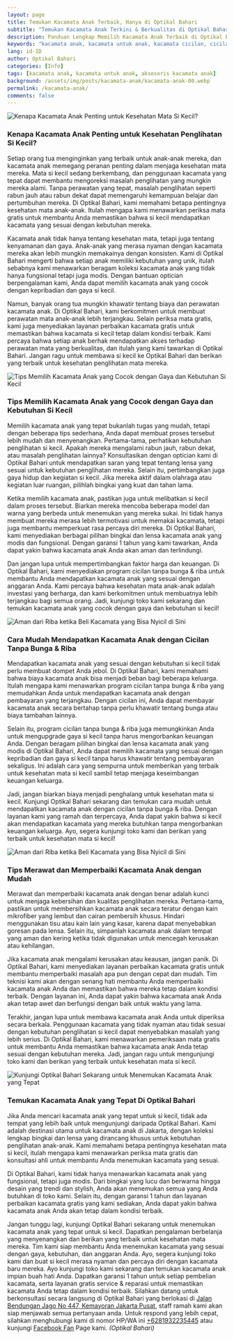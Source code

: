 ```yaml
---
layout: page
title: Temukan Kacamata Anak Terbaik, Hanya di Optikal Bahari
subtitle: "Temukan Kacamata Anak Terkini & Berkualitas di Optikal Bahari, Dapatkan Periksa Mata Gratis, Cicilan 0% & Garansi Kacamata 1 Tahun"
description: Panduan Lengkap Memilih Kacamata Anak Terbaik di Optikal Bahari. Dapatkan Konsultasi Gratis, Bergaransi, & Layanan Perbaikan Kacamata Gratis.
keywords: "kacamata anak, kacamata untuk anak, kacamata cicilan, cicilan 0%"
lang: id-ID
author: Optikal Bahari
categories: [Info]
tags: [kacamata anak, kacamata untuk anak, aksesoris kacamata anak]
background: /assets/img/posts/kacamata-anak/kacamata-anak-00.webp
permalink: /kacamata-anak/
comments: false
---
```


<div class="card shadow p-3 bg-white mb-5">
  <img
    itemprop="image"
    data-src="/assets/img/posts/kacamata-anak/kacamata-anak-01.webp"
    src="/assets/img/posts/kacamata-anak/kacamata-anak-01.webp"
    class="card-img-top"
    title="Kenapa Kacamata Anak Penting untuk Kesehatan Mata Si Kecil?"
    alt="Kenapa Kacamata Anak Penting untuk Kesehatan Mata Si Kecil?">
  <div class="card-body">
    <h3 class="card-title">
      Kenapa Kacamata Anak Penting untuk Kesehatan Penglihatan Si Kecil?
    </h3>
    <p class="card-text text-left">
      Setiap orang tua menginginkan yang terbaik untuk anak-anak mereka, dan kacamata anak memegang peranan penting dalam menjaga kesehatan mata mereka. Mata si kecil sedang berkembang, dan penggunaan kacamata yang tepat dapat membantu mengoreksi masalah penglihatan yang mungkin mereka alami. Tanpa perawatan yang tepat, masalah penglihatan seperti rabun jauh atau rabun dekat dapat memengaruhi kemampuan belajar dan pertumbuhan mereka. Di Optikal Bahari, kami memahami betapa pentingnya kesehatan mata anak-anak. Itulah mengapa kami menawarkan periksa mata gratis untuk membantu Anda memastikan bahwa si kecil mendapatkan kacamata yang sesuai dengan kebutuhan mereka.
    </p>
    <p class="card-text text-left">
      Kacamata anak tidak hanya tentang kesehatan mata, tetapi juga tentang kenyamanan dan gaya. Anak-anak yang merasa nyaman dengan kacamata mereka akan lebih mungkin memakainya dengan konsisten. Kami di Optikal Bahari mengerti bahwa setiap anak memiliki kebutuhan yang unik, itulah sebabnya kami menawarkan beragam koleksi kacamata anak yang tidak hanya fungsional tetapi juga modis. Dengan bantuan optician berpengalaman kami, Anda dapat memilih kacamata anak yang cocok dengan kepribadian dan gaya si kecil.
    </p>
    <p class="card-text text-left">
      Namun, banyak orang tua mungkin khawatir tentang biaya dan perawatan kacamata anak. Di Optikal Bahari, kami berkomitmen untuk membuat perawatan mata anak-anak lebih terjangkau. Selain periksa mata gratis, kami juga menyediakan layanan perbaikan kacamata gratis untuk memastikan bahwa kacamata si kecil tetap dalam kondisi terbaik. Kami percaya bahwa setiap anak berhak mendapatkan akses terhadap perawatan mata yang berkualitas, dan itulah yang kami tawarkan di Optikal Bahari. Jangan ragu untuk membawa si kecil ke Optikal Bahari dan berikan yang terbaik untuk kesehatan penglihatan mata mereka.
    </p>
  </div>
</div>

<div class="card shadow p-3 bg-white mb-5">
  <img
    data-src="/assets/img/posts/kacamata-anak/kacamata-anak-02.webp"
    src="/assets/img/posts/kacamata-anak/kacamata-anak-02.webp"
    class="card-img-top"
    title="Tips Memilih Kacamata Anak yang Cocok dengan Gaya dan Kebutuhan Si Kecil"
    alt="Tips Memilih Kacamata Anak yang Cocok dengan Gaya dan Kebutuhan Si Kecil">
  <div class="card-body">
    <h3 class="card-title">
      Tips Memilih Kacamata Anak yang Cocok dengan Gaya dan Kebutuhan Si Kecil
    </h3>
    <p class="card-text text-left">
      Memilih kacamata anak yang tepat bukanlah tugas yang mudah, tetapi dengan beberapa tips sederhana, Anda dapat membuat proses tersebut lebih mudah dan menyenangkan. Pertama-tama, perhatikan kebutuhan penglihatan si kecil. Apakah mereka mengalami rabun jauh, rabun dekat, atau masalah penglihatan lainnya? Konsultasikan dengan optician kami di Optikal Bahari untuk mendapatkan saran yang tepat tentang lensa yang sesuai untuk kebutuhan penglihatan mereka. Selain itu, pertimbangkan juga gaya hidup dan kegiatan si kecil. Jika mereka aktif dalam olahraga atau kegiatan luar ruangan, pilihlah bingkai yang kuat dan tahan lama.
    </p>
    <p class="card-text text-left">
      Ketika memilih kacamata anak, pastikan juga untuk melibatkan si kecil dalam proses tersebut. Biarkan mereka mencoba beberapa model dan warna yang berbeda untuk menemukan yang mereka sukai. Ini tidak hanya membuat mereka merasa lebih termotivasi untuk memakai kacamata, tetapi juga membantu memperkuat rasa percaya diri mereka. Di Optikal Bahari, kami menyediakan berbagai pilihan bingkai dan lensa kacamata anak yang modis dan fungsional. Dengan garansi 1 tahun yang kami tawarkan, Anda dapat yakin bahwa kacamata anak Anda akan aman dan terlindungi.
    </p>
    <p class="card-text text-left">
      Dan jangan lupa untuk mempertimbangkan faktor harga dan keuangan. Di Optikal Bahari, kami menyediakan program cicilan tanpa bunga & riba untuk membantu Anda mendapatkan kacamata anak yang sesuai dengan anggaran Anda. Kami percaya bahwa kesehatan mata anak-anak adalah investasi yang berharga, dan kami berkomitmen untuk membuatnya lebih terjangkau bagi semua orang. Jadi, kunjungi toko kami sekarang dan temukan kacamata anak yang cocok dengan gaya dan kebutuhan si kecil!
    </p>
  </div>
</div>

<div class="card shadow p-3 bg-white mb-5">
  <img
    data-src="/assets/img/posts/kacamata-anak/kacamata-anak-03.webp"
    src="/assets/img/posts/kacamata-anak/kacamata-anak-03.webp"
    class="card-img-top"
    title="Aman dari Riba ketika Beli Kacamata yang Bisa Nyicil di Sini"
    alt="Aman dari Riba ketika Beli Kacamata yang Bisa Nyicil di Sini">
  <div class="card-body">
    <h3 class="card-title">
      Cara Mudah Mendapatkan Kacamata Anak dengan Cicilan Tanpa Bunga & Riba
    </h3>
    <p class="card-text text-left">
      Mendapatkan kacamata anak yang sesuai dengan kebutuhan si kecil tidak perlu membuat dompet Anda jebol. Di Optikal Bahari, kami memahami bahwa biaya kacamata anak bisa menjadi beban bagi beberapa keluarga. Itulah mengapa kami menawarkan program cicilan tanpa bunga & riba yang memudahkan Anda untuk mendapatkan kacamata anak dengan pembayaran yang terjangkau. Dengan cicilan ini, Anda dapat membayar kacamata anak secara bertahap tanpa perlu khawatir tentang bunga atau biaya tambahan lainnya.
    </p>
    <p class="card-text text-left">
      Selain itu, program cicilan tanpa bunga & riba juga memungkinkan Anda untuk mengupgrade gaya si kecil tanpa harus mengorbankan keuangan Anda. Dengan beragam pilihan bingkai dan lensa kacamata anak yang modis di Optikal Bahari, Anda dapat memilih kacamata yang sesuai dengan kepribadian dan gaya si kecil tanpa harus khawatir tentang pembayaran sekaligus. Ini adalah cara yang sempurna untuk memberikan yang terbaik untuk kesehatan mata si kecil sambil tetap menjaga keseimbangan keuangan keluarga.
    </p>
    <p class="card-text text-left">
      Jadi, jangan biarkan biaya menjadi penghalang untuk kesehatan mata si kecil. Kunjungi Optikal Bahari sekarang dan temukan cara mudah untuk mendapatkan kacamata anak dengan cicilan tanpa bunga & riba. Dengan layanan kami yang ramah dan terpercaya, Anda dapat yakin bahwa si kecil akan mendapatkan kacamata yang mereka butuhkan tanpa mengorbankan keuangan keluarga. Ayo, segera kunjungi toko kami dan berikan yang terbaik untuk kesehatan mata si kecil!
    </p>
  </div>
</div>

<div class="card shadow p-3 bg-white mb-5">
  <img
    data-src="/assets/img/posts/kacamata-anak/kacamata-anak-04.webp"
    src="/assets/img/posts/kacamata-anak/kacamata-anak-04.webp"
    class="card-img-top"
    title="Aman dari Riba ketika Beli Kacamata yang Bisa Nyicil di Sini"
    alt="Aman dari Riba ketika Beli Kacamata yang Bisa Nyicil di Sini">
  <div class="card-body">
    <h3 class="card-title">
      Tips Merawat dan Memperbaiki Kacamata Anak dengan Mudah
    </h3>
    <p class="card-text text-left">
      Merawat dan memperbaiki kacamata anak dengan benar adalah kunci untuk menjaga kebersihan dan kualitas penglihatan mereka. Pertama-tama, pastikan untuk membersihkan kacamata anak secara teratur dengan kain mikrofiber yang lembut dan cairan pembersih khusus. Hindari menggunakan tisu atau kain lain yang kasar, karena dapat menyebabkan goresan pada lensa. Selain itu, simpanlah kacamata anak dalam tempat yang aman dan kering ketika tidak digunakan untuk mencegah kerusakan atau kehilangan.
    </p>
    <p class="card-text text-left">
      Jika kacamata anak mengalami kerusakan atau keausan, jangan panik. Di Optikal Bahari, kami menyediakan layanan perbaikan kacamata gratis untuk membantu memperbaiki masalah apa pun dengan cepat dan mudah. Tim teknisi kami akan dengan senang hati membantu Anda memperbaiki kacamata anak Anda dan memastikan bahwa mereka tetap dalam kondisi terbaik. Dengan layanan ini, Anda dapat yakin bahwa kacamata anak Anda akan tetap awet dan berfungsi dengan baik untuk waktu yang lama.
    </p>
    <p class="card-text text-left">
      Terakhir, jangan lupa untuk membawa kacamata anak Anda untuk diperiksa secara berkala. Penggunaan kacamata yang tidak nyaman atau tidak sesuai dengan kebutuhan penglihatan si kecil dapat menyebabkan masalah yang lebih serius. Di Optikal Bahari, kami menawarkan pemeriksaan mata gratis untuk membantu Anda memastikan bahwa kacamata anak Anda tetap sesuai dengan kebutuhan mereka. Jadi, jangan ragu untuk mengunjungi toko kami dan berikan yang terbaik untuk kesehatan mata si kecil.
    </p>
  </div>
</div>

<div class="card shadow p-3 bg-white mb-5">
  <img
    data-src="/assets/img/posts/kacamata-anak/kacamata-anak-05.webp"
    src="/assets/img/posts/kacamata-anak/kacamata-anak-05.webp"
    class="card-img-top"
    title="Kunjungi Optikal Bahari Sekarang untuk Menemukan Kacamata Anak yang Tepat"
    alt="Kunjungi Optikal Bahari Sekarang untuk Menemukan Kacamata Anak yang Tepat">
  <div class="card-body">
    <h3 class="card-title">
      Temukan Kacamata Anak yang Tepat Di Optikal Bahari
    </h3>
    <p class="card-text text-left">
      Jika Anda mencari kacamata anak yang tepat untuk si kecil, tidak ada tempat yang lebih baik untuk mengunjungi daripada Optikal Bahari. Kami adalah destinasi utama untuk kacamata anak di Jakarta, dengan koleksi lengkap bingkai dan lensa yang dirancang khusus untuk kebutuhan penglihatan anak-anak. Kami memahami betapa pentingnya kesehatan mata si kecil, itulah mengapa kami menawarkan periksa mata gratis dan konsultasi ahli untuk membantu Anda menemukan kacamata yang sesuai.
    </p>
    <p class="card-text text-left">
      Di Optikal Bahari, kami tidak hanya menawarkan kacamata anak yang fungsional, tetapi juga modis. Dari bingkai yang lucu dan berwarna hingga desain yang trendi dan stylish, Anda akan menemukan semua yang Anda butuhkan di toko kami. Selain itu, dengan garansi 1 tahun dan layanan perbaikan kacamata gratis yang kami sediakan, Anda dapat yakin bahwa kacamata anak Anda akan tetap dalam kondisi terbaik.
    </p>
    <p class="card-text text-left">
      Jangan tunggu lagi, kunjungi Optikal Bahari sekarang untuk menemukan kacamata anak yang tepat untuk si kecil. Dapatkan pengalaman berbelanja yang menyenangkan dan berikan yang terbaik untuk kesehatan mata mereka. Tim kami siap membantu Anda menemukan kacamata yang sesuai dengan gaya, kebutuhan, dan anggaran Anda. Ayo, segera kunjungi toko kami dan buat si kecil merasa nyaman dan percaya diri dengan kacamata baru mereka.                              
      Ayo kunjungi toko kami sekarang dan temukan kacamata anak impian buah hati Anda. Dapatkan garansi 1 tahun untuk setiap pembelian kacamata, serta layanan gratis service & reparasi untuk memastikan kacamata Anda tetap dalam kondisi terbaik.		                                                                             
      Silahkan datang untuk berkonsultasi secara langsung di Optikal Bahari yang berlokasi di
      <a href="{{"/lokasi" | relative_url }}" title="Jalan Bendungan Jago No 447, Kemayoran Jakarta Pusat">Jalan Bendungan                                                                                                                                                              
            Jago No 447, Kemayoran Jakarta Pusat</a>, staff ramah kami akan siap menjawab semua pertanyaan anda.                                                                                                                                                              
            Untuk respond yang lebih cepat, silahkan menghubungi kami di nomor HP/WA ini
      <a
        href="https://api.whatsapp.com/send?phone=6281932235445&text=Hallo%2C+saya+butuh+informasi+lebih+lanjut+mengenai+Optikal+Bahari"
        id="WhatsAppClick"
        class="WhatsAppCall"
        title="Call WhatsApp">+6281932235445</a>
      atau kunjungi
      <a
        href="https://www.facebook.com/optikalbahari"
        id="FBClick"
        title="Facebook Page Optikal Bahari"
        class="FacebookPage">Facebook Fan</a>
      Page kami.
      <em>(Optikal Bahari)</em>
    </p>
  </div>
</div>
